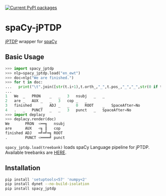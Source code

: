 [![Current PyPI packages](https://badge.fury.io/py/spacy-jptdp.svg)](https://pypi.org/project/spacy-jptdp/)

# spaCy-jPTDP

[jPTDP](https://github.com/datquocnguyen/jPTDP) wrapper for [spaCy](https://spacy.io)

## Basic Usage

```py
>>> import spacy_jptdp
>>> nlp=spacy_jptdp.load("en_ewt")
>>> doc=nlp("We are finished.")
>>> for t in doc:
...   print("\t".join([str(t.i+1),t.orth_,"_",t.pos_,"_","_",str(0 if t.head==t else t.head.i+1),t.dep_,"_","_" if t.whitespace_ else "SpaceAfter=No"]))
...
1	We	_	PRON	_	_	3	nsubj	_	_
2	are	_	AUX	_	_	3	cop	_	_
3	finished	_	ADJ	_	_	0	ROOT	_	SpaceAfter=No
4	.	_	PUNCT	_	_	3	punct	_	SpaceAfter=No
>>> import deplacy
>>> deplacy.render(doc)
We       PRON  <══╗   nsubj
are      AUX   <╗ ║   cop
finished ADJ   ═╝═╝═╗ ROOT
.        PUNCT <════╝ punct
```

`spacy_jptdp.load(treebank)` loads spaCy Language pipeline for jPTDP. Available treebanks are [HERE](https://github.com/KoichiYasuoka/spaCy-jPTDP/tree/master/treebanks).

## Installation

```sh
pip install 'setuptools<57' 'numpy<2'
pip install dynet --no-build-isolation
pip install spacy_jptdp
```

